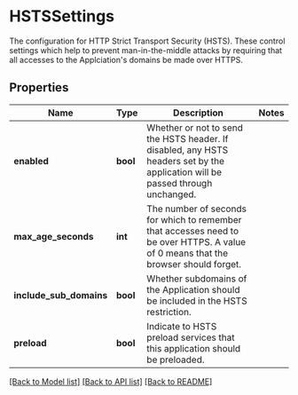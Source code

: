 # HSTSSettings

The configuration for HTTP Strict Transport Security (HSTS). These control settings which help to prevent man-in-the-middle attacks by requiring that all accesses to the Applciation's domains be made over HTTPS. 
## Properties
Name | Type | Description | Notes
------------ | ------------- | ------------- | -------------
**enabled** | **bool** | Whether or not to send the HSTS header. If disabled, any HSTS headers set by the application will be passed through unchanged.  | 
**max_age_seconds** | **int** | The number of seconds for which to remember that accesses need to be over HTTPS. A value of 0 means that the browser should forget.  | 
**include_sub_domains** | **bool** | Whether subdomains of the Application should be included in the HSTS restriction.  | 
**preload** | **bool** | Indicate to HSTS preload services that this application should be preloaded.  | 

[[Back to Model list]](../README.md#documentation-for-models) [[Back to API list]](../README.md#documentation-for-api-endpoints) [[Back to README]](../README.md)


